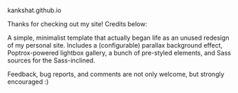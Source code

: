 kankshat.github.io

Thanks for checking out my site! Credits below:


A simple, minimalist template that actually began life as an unused redesign of my
personal site. Includes a (configurable) parallax background effect, Poptrox-powered
lightbox gallery, a bunch of pre-styled elements, and Sass sources for the Sass-inclined.


Feedback, bug reports, and comments are not only welcome, but strongly encouraged :)
